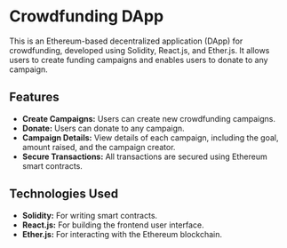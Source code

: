 # Crowdfunding DApp

This is an Ethereum-based decentralized application (DApp) for crowdfunding, developed using Solidity, React.js, and Ether.js. It allows users to create funding campaigns and enables users to donate to any campaign.

## Features

- **Create Campaigns:** Users can create new crowdfunding campaigns.
- **Donate:** Users can donate to any campaign.
- **Campaign Details:** View details of each campaign, including the goal, amount raised, and the campaign creator.
- **Secure Transactions:** All transactions are secured using Ethereum smart contracts.

## Technologies Used

- **Solidity:** For writing smart contracts.
- **React.js:** For building the frontend user interface.
- **Ether.js:** For interacting with the Ethereum blockchain.
